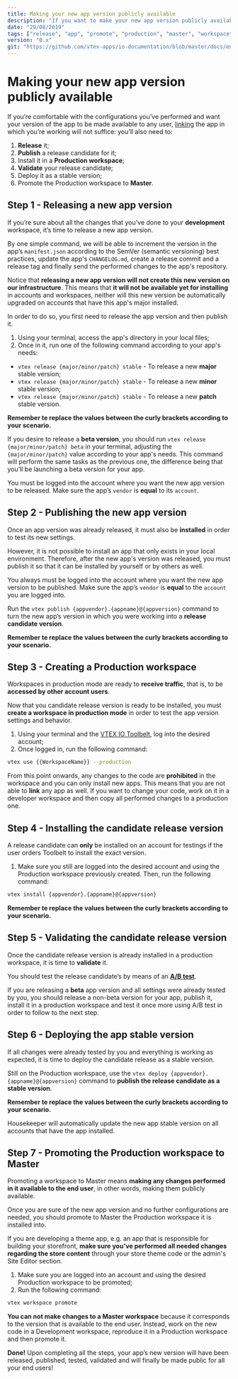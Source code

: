 ```yaml
---
title: Making your new app version publicly available
description: "If you want to make your new app version publicly available, linking it will not suffice. Learn in this recipe the step by step on how to make your new configurations finally available to the end user."
date: "29/08/2019"
tags: ["release", "app", "promote", "production", "master", "workspace", "public", "available", "end-user", "version", "production-mode"]
version: "0.x"
git: "https://github.com/vtex-apps/io-documentation/blob/master/docs/en/Recipes/store/making-your-new-app-version-publicly-available.md"
---
```


# Making your new app version publicly available

If you’re comfortable with the configurations you’ve performed and want your version of the app to be made available to any user, [linking](https://vtex.io/docs/recipes/store/linking-an-app) the app in which you’re working will not suffice: you’ll also need to: 

1. **Release** it;
2. **Publish** a release candidate for it;
3. Install it in a **Production workspace**;
4. **Validate** your release candidate;
5. Deploy it as a stable version;
6. Promote the Production workspace to **Master**.

## Step 1 - Releasing a new app version

If you’re sure about all the changes that you’ve done to your **development** workspace, it’s time to release a new app version.

By one simple command, we will be able to increment the version in the app’s `manifest.json` according to the SemVer (semantic versioning) best practices, update the app's `CHANGELOG.md`, create a release commit and a release tag and finally send the performed changes to the app's repository.

Notice that **releasing a new app version will not create this new version on our infrastructure**. This means that **it will not be available yet for installing** in accounts and workspaces, neither will this new version be automatically upgraded on accounts that have this app's major installed. 

In order to do so, you first need to release the app version and then publish it.

1. Using your terminal, access the app's directory in your local files;
2. Once in it, run one of the following command according to your app's needs:

- `vtex release {major/minor/patch} stable` - To release a new **major** stable version;
- `vtex release {major/minor/patch} stable` - To release a new **minor** stable version;
- `vtex release {major/minor/patch} stable` - To release a new **patch** stable version.

<div class="alert alert-warning">
  <b>Remember te replace the values between the curly brackets according to your scenario.</b>
</div>

If you desire to release a **beta version**, you should run `vtex release {major/minor/patch} beta` in your terminal, adjusting the `{major/minor/patch}` value according to your app's needs. This command will perform the same tasks as the previous one, the difference being that you’ll be launching a beta version for your app.

<div class="alert alert-warning">
You must be logged into the account where you want the new app version to be released. Make sure the app’s <code>vendor</code> is <strong>equal</strong> to its <code>account</code>.
</div>

## Step 2 - Publishing the new app version

Once an app version was already released, it must also be **installed** in order to test its new settings. 

However, it is not possible to install an app that only exists in your local environment. Therefore, after the new app's version was released, you must publish it so that it can be installed by yourself or by others as well.

<div class="alert alert-warning">
You always must be logged into the account where you want the new app version to be published. Make sure the app’s <code>vendor</code> is <b>equal</b> to the <code>account</code> you are logged into.
</div>

Run the `vtex publish {appvendor}.{appname}@{appversion}` command to turn the new app’s version in which you were working into a **release candidate version**. 

<div class="alert alert-warning">
  <b>Remember te replace the values between the curly brackets according to your scenario.</b>
</div>


## Step 3 - Creating a Production workspace

Workspaces in production mode are ready to **receive traffic**, that is, to be **accessed by other account users**. 

Now that you candidate release version is ready to be installed, you must **create a workspace in production mode**  in order to test the app version settings and behavior. 

1. Using your terminal and the [VTEX IO Toolbelt](https://vtex.io/docs/recipes/development/vtex-io-cli-installment-and-command-reference), log into the desired account;
2. Once logged in, run the following command:

```sh
vtex use {{WorkspaceName}} --production
```

<div class="alert alert-warning">
From this point onwards, any changes to the code are <b>prohibited</b> in the workspace and you can only install new apps. This means that you are not able to <b>link</b> any app as well. If you want to change your code, work on it in a developer workspace and then copy all performed changes to a production one.
</div>

## Step 4 - Installing the candidate release version

A release candidate can **only** be installed on an account for testings if the user orders Toolbelt to install the exact version.

1. Make sure you still are logged into the desired account and using the Production workspace previously created. Then, run the following command:

```sh
vtex install {appvendor}.{appname}@{appversion}
```
<div class="alert alert-warning">
  <b>Remember te replace the values between the curly brackets according to your scenario.</b>
</div>

## Step 5 - Validating the candidate release version

Once the candidate release version is already installed in a production workspace, it is time to **validate** it. 

You should test the release candidate’s by means of an [**A/B test**](https://vtex.io/docs/recipes/store/running-native-ab-testing).

<div class="alert alert-warning">
  If you are releasing a <strong>beta</strong> app version and all settings were already tested by you, you should release a non-beta version for your app, publish it, install it in a production workspace and test it once more using A/B test in order to follow to the next step. 
</div>

## Step 6 - Deploying the app stable version

If all changes were already tested by you and everything is working as expected, it is time to deploy the candidate release as a stable version.

Still on the Production workspace, use the `vtex deploy {appvendor}.{appname}@{appversion}` command to **publish the release candidate as a stable version**. 

<div class="alert alert-warning">
  <b>Remember te replace the values between the curly brackets according to your scenario.</b>
</div>

Housekeeper will automatically update the new app stable version on all accounts that have the app installed.

## Step 7 - Promoting the Production workspace to Master

Promoting a workspace to Master means **making any changes performed in it available to the end user**, in other words, making them publicly available.

Once you are sure of the new app version and no further configurations are needed, you should promote to Master the Production workspace it is installed into.

<div class="alert alert-dangerous">
If you are developing a theme app, e.g. an app that is responsible for building your storefront, <b>make sure you've performed all needed changes regarding the store content</b> through your store theme code or the admin's Site Editor section.
</div>

1. Make sure you are logged into an account and using the desired Production workspace to be promoted;
2. Run the following command:

```sh
vtex workspace promote
```

<div class="alert alert-warning">
<strong>You can not make changes to a Master workspace</strong> because it corresponds to the version that is available to the end user. Instead, work on the new code in a Development workspace, reproduce it in a Production workspace and then promote it. 
</div>

**Done!** Upon completing all the steps, your app’s new version will have been released, published, tested, validated and will finally be made public for all your end users!


